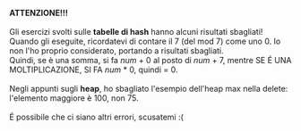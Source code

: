 **ATTENZIONE!!!** \
\
Gli esercizi svolti sulle **tabelle di hash** hanno alcuni risultati sbagliati! Quando gli eseguite, ricordatevi di contare il 7 (del mod 7) come uno 0. Io non l'ho proprio considerato, portando a risultati sbagliati. \
Quindi, se è una somma, si fa *num* + 0 al posto di *num* + 7, mentre SE É UNA MOLTIPLICAZIONE, SI FA *num* * 0, quindi = 0. \
\
Negli appunti sugli **heap**, ho sbagliato l'esempio dell'heap max nella delete: l'elemento maggiore è 100, non 75. \
\
É possibile che ci siano altri errori, scusatemi :( 
